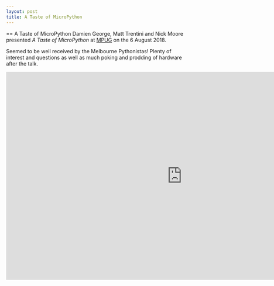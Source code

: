 ```yaml
---
layout: post
title: A Taste of MicroPython
---
```


== A Taste of MicroPython
Damien George, Matt Trentini and Nick Moore presented _A Taste of MicroPython_ at [MPUG](https://wiki.python.org/moin/MelbournePUG) on the 6 August 2018. 

Seemed to be well received by the Melbourne Pythonistas! Plenty of interest and questions as well as much poking and prodding of hardware after the talk. 

<iframe width="960" height="569" src="https://www.youtube.com/embed/eIo5OLSGESo" frameborder="0" allow="autoplay; encrypted-media" allowfullscreen></iframe>
